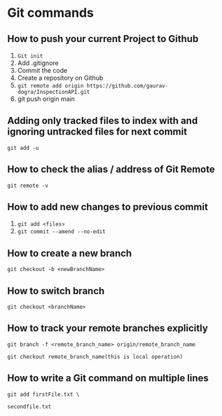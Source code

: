 # Git commands

## How to push your current Project to Github

1. `Git init`
2. Add .gitignore
3. Commit the code
4. Create a repository on Github
5. `git remote add origin https://github.com/gaurav-dogra/InspectionAPI.git`
6.  git push origin main

## Adding only tracked files to index with and ignoring untracked files for next commit

`git add -u`

## How to check the alias / address of Git Remote

`git remote -v`

## How to add new changes to previous commit

1. `git add <files>`
2. `git commit --amend --no-edit`

## How to create a new branch

`git checkout -b <newBranchName>`

## How to switch branch

`git checkout <branchName>`

## How to track your remote branches explicitly 

`git branch -f <remote_branch_name> origin/remote_branch_name`

`git checkout remote_branch_name(this is local operation)`

## How to write a Git command on multiple lines

`git add firstFile.txt \`

`secondfile.txt`



